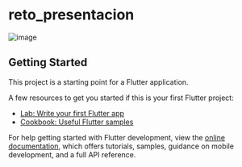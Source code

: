 # reto_presentacion

![image](https://github.com/leonxn/reto_flutter_clase_action/assets/16175082/5d3f746e-a946-42bd-b65e-6a62725355dc)


## Getting Started

This project is a starting point for a Flutter application.

A few resources to get you started if this is your first Flutter project:

- [Lab: Write your first Flutter app](https://docs.flutter.dev/get-started/codelab)
- [Cookbook: Useful Flutter samples](https://docs.flutter.dev/cookbook)

For help getting started with Flutter development, view the
[online documentation](https://docs.flutter.dev/), which offers tutorials,
samples, guidance on mobile development, and a full API reference.
